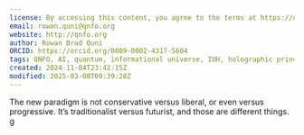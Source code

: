 ```yaml
---
license: By accessing this content, you agree to the terms at https://qnfo.org/LICENSE
email: rowan.quni@qnfo.org
website: http://qnfo.org
author: Rowan Brad Quni
ORCID: https://orcid.org/0009-0002-4317-5604
tags: QNFO, AI, quantum, informational universe, IUH, holographic principle
created: 2024-11-04T23:42:15Z
modified: 2025-03-08T09:39:28Z
---
```


The new paradigm is not conservative versus liberal, or even versus progressive. It’s traditionalist versus futurist, and those are different things.
g
